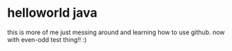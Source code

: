 # helloworld java

this is more of me just messing around and learning how to use github.
now with even-odd test thing!! :)
